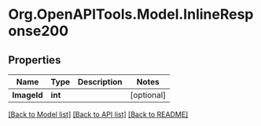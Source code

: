 
# Org.OpenAPITools.Model.InlineResponse200

## Properties

Name | Type | Description | Notes
------------ | ------------- | ------------- | -------------
**ImageId** | **int** |  | [optional] 

[[Back to Model list]](../README.md#documentation-for-models)
[[Back to API list]](../README.md#documentation-for-api-endpoints)
[[Back to README]](../README.md)

